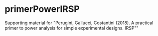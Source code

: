 # primerPowerIRSP
Supporting material for "Perugini, Gallucci, Costantini (2018). A practical primer to power analysis for simple experimental designs. IRSP"" 
